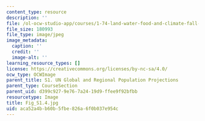 ```yaml
---
content_type: resource
description: ''
file: /ol-ocw-studio-app/courses/1-74-land-water-food-and-climate-fall-2020/aca52a4bb60b5fbe826a6f0b037e954c_Fig_S1.4.jpg
file_size: 180993
file_type: image/jpeg
image_metadata:
  caption: ''
  credit: ''
  image-alt: ''
learning_resource_types: []
license: https://creativecommons.org/licenses/by-nc-sa/4.0/
ocw_type: OCWImage
parent_title: S1. UN Global and Regional Population Projections
parent_type: CourseSection
parent_uid: d399c927-9e76-7a24-19d9-ffee9f92bfbb
resourcetype: Image
title: Fig_S1.4.jpg
uid: aca52a4b-b60b-5fbe-826a-6f0b037e954c
---
```


